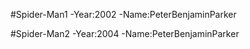 #Spider-Man1
-Year:2002
-Name:PeterBenjaminParker

#Spider-Man2
-Year:2004
-Name:PeterBenjaminParker
